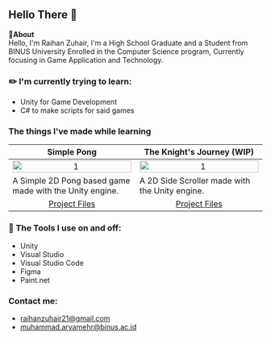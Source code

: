Hello There 👋
--- 
**📌About** <br>
Hello, I'm Raihan Zuhair, I'm a High School Graduate and a Student from BINUS University Enrolled in the Computer Science program, Currently focusing in Game Application and Technology.

### ✏️ I'm currently trying to learn:
- Unity for Game Development
- C# to make scripts for said games
  
### The things I've made while learning
<table width="100%">
  <thead>
    <tr>
      <th width="50%" align="center"><a>Simple Pong</a></th> <!--tittle-->
      <th width="50%" align="center"><a>The Knight's Journey (WIP)</a></th> 
      </tr>
      </thead>
      <tbody>
        <tr>
        <td align="center">
            <img src="https://github.com/user-attachments/assets/aee9d974-582c-463d-b0cd-8e281e4b1bec" alt="1" style="width:100%;height:auto;">
        </td>
          <td align="center">
            <img src="https://github.com/user-attachments/assets/9d7fdff5-b74c-425f-919e-4b9964a46e37"alt="1" style="width:100%;height:auto;">
        </td>
    </tr>
     <tr>
      <td valign="text-top">A Simple 2D Pong based game made with the Unity engine.</td>
       <td valign="text-top">A 2D Side Scroller made with the Unity engine.</td> <!--desc-->
      </tr>
        <tr>
      <td align="center"><a href="https://github.com/Isophotee/2D-Pong-">Project Files</a></td> <!--link1-->
      <td align="center"><a href="https://github.com/Isophotee/2D-Side-Scroll">Project Files</a></td> <!--link2-->
    </tr>
  </tbody>
</table>

### 🔨 The Tools I use on and off:
- Unity
- Visual Studio
- Visual Studio Code
- Figma
- Paint.net

### Contact me:
- raihanzuhair21@gmail.com
- muhammad.aryamehr@binus.ac.id

<!--
**Reyanzhr/Reyanzhr** is a ✨ _special_ ✨ repository because its `README.md` (this file) appears on your GitHub profile.

Here are some ideas to get you started:

- 🔭 I’m currently working on ...
- 🌱 I’m currently learning ...
- 👯 I’m looking to collaborate on ...
- 🤔 I’m looking for help with ...
- 💬 Ask me about ...
- 📫 How to reach me: ...
- 😄 Pronouns: ...
- ⚡ Fun fact: ...
-->
